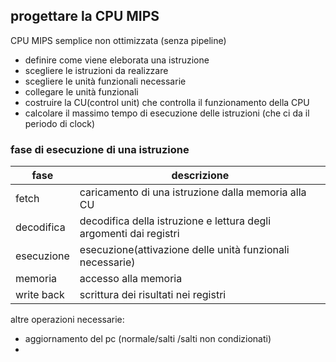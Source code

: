 ## progettare la CPU MIPS 
CPU MIPS semplice non ottimizzata (senza pipeline)
- definire come viene eleborata una istruzione
- scegliere le istruzioni da realizzare
- scegliere le unità funzionali  necessarie
- collegare le unità funzionali
- costruire la CU(control unit) che controlla il funzionamento della CPU
- calcolare il massimo tempo di esecuzione delle istruzioni (che ci da il periodo di clock)

### fase di esecuzione di una istruzione

| fase       | descrizione                                                        |
| ---------- | ------------------------------------------------------------------ |
| fetch      | caricamento di una istruzione dalla memoria alla CU                |
| decodifica | decodifica della istruzione e lettura degli argomenti dai registri |
| esecuzione | esecuzione(attivazione delle unità funzionali necessarie)          |
| memoria    | accesso alla memoria                                               |
| write back | scrittura dei risultati nei registri                               |
altre operazioni necessarie:
- aggiornamento del pc (normale/salti /salti non condizionati)
- 